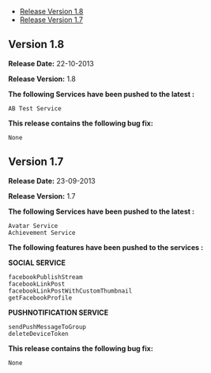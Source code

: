 * [Release Version 1.8](https://github.com/shephertz/App42_JAVA_SDK/blob/master/Change%20Log.md#version-18)
* [Release Version 1.7](https://github.com/shephertz/App42_JAVA_SDK/blob/master/Change%20Log.md#version-17)


## Version 1.8

**Release Date:** 22-10-2013

**Release Version:** 1.8

**The following Services have been pushed to the latest :**

```
AB Test Service
```

**This release contains the following bug fix:**

```
None
```


## Version 1.7

**Release Date:** 23-09-2013

**Release Version:** 1.7

**The following Services have been pushed to the latest :**

```
Avatar Service
Achievement Service
```

**The following features have been pushed to the services :**

**SOCIAL SERVICE**

```
facebookPublishStream
facebookLinkPost
facebookLinkPostWithCustomThumbnail
getFacebookProfile
```

**PUSHNOTIFICATION SERVICE**

```
sendPushMessageToGroup
deleteDeviceToken
```

**This release contains the following bug fix:**

```
None
```
